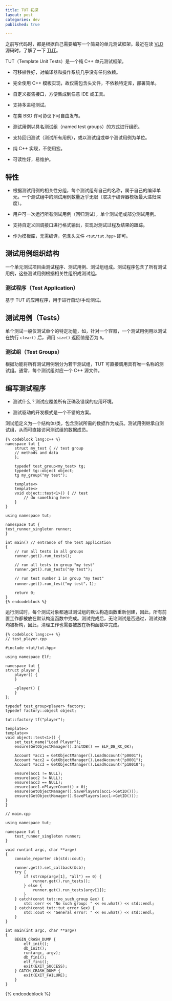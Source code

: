 ```yaml
---
title: TUT 初探
layout: post
categories: dev
published: true

---
```


之前写代码时，都是根据自己需要编写一个简易的单元测试框架。最近在读 [VLD](http://vld.codeplex.com/) 源码时，了解了一下 [TUT](http://tut-framework.sourceforge.net/)。

TUT（Template Unit Tests）是一个纯 C++ 单元测试框架。

* 可移植性好，对编译器和操作系统几乎没有任何依赖。

* 完全使用 C++ 模板实现，故仅需包含头文件，不依赖特定库，部署简单。

* 自定义报告接口，方便集成到任意 IDE 或工具。

* 支持多进程测试。

* 在类 BSD 许可协议下可自由发布。

* 测试用例以具名测试组（named test groups）的方式进行组织。

* 支持回归测试（测试所有用例），或以测试组或单个测试用例为单位。

* 纯 C++ 实现，不使用宏。

* 可读性好，易维护。 

## 特性

* 根据测试用例的相关性分组，每个测试组有自己的名称，属于自己的编译单元。一个测试组中的测试用例数量近乎无限（取决于编译器模板最大递归深度）。

* 用户可一次运行所有测试用例（回归测试），单个测试组或部分测试用例。

* 支持自定义回调接口进行格式输出，实现对测试过程及结果的跟踪。

* 作为模板库，无需编译，包含头文件 `<tut/tut.hpp>` 即可。

## 测试用例组织结构

一个单元测试项目由测试程序、测试用例、测试组组成。测试程序包含了所有测试用例，这些测试用例根据相关性组织成测试组。

### 测试程序（Test Application）

基于 TUT 的应用程序，用于进行自动/手动测试。

## 测试用例（Tests）

单个测试一般仅测试单个的特定功能，如，针对一个容器，一个测试用例用以测试在执行 `clear()` 后，调用 `size()` 返回值是否为 `0`。

### 测试组（Test Groups）

根据功能将所有测试用例划分为若干测试组，TUT 可直接调用具有唯一名称的测试组。通常，每个测试组对应一个 C++ 源文件。

## 编写测试程序

* 测试什么？测试应覆盖所有正确及错误的应用环境。

* 测试驱动的开发模式是一个不错的方案。

测试组定义为一个结构体/类，包含测试所需的数据作为成员。测试用例继承自测试组，从而可直接访问测试组的数据成员。

    {% codeblock lang:c++ %}
    namespace tut {
        struct my_test { // test group
        // methods and data
        };

        typedef test_group<my_test> tg;
        typedef tg::object object;
        tg my_group("my test");

        template<>
        template<>
        void object::test<1>() { // test
            // do something here
        }
    }

    using namespace tut;

    namespace tut {
    test_runner_singleton runner;
    }

    int main() // entrance of the test application
    {
        // run all tests in all groups
        runner.get().run_tests();

        // run all tests in group "my test"
        runner.get().run_tests("my test");

        // run test number 1 in group "my test"
        runner.get().run_test("my test"，1);

        return 0;
    }
    {% endcodeblock %}

运行测试时，每个测试对象都通过测试组的默认构造函数重新创建，因此，所有前置工作都被放在默认构造函数中完成。测试完成后，无论测试是否通过，测试对象均被析构，因此，清理工作也需要被放在析构函数中完成。

    {% codeblock lang:c++ %}
    // test_player.cpp

    #include <tut/tut.hpp>

    using namespace Elf;

    namespace tut {
    struct player {
        player() {
        }

        ~player() {
        }
    };

    typedef test_group<player> factory;
    typedef factory::object object;

    tut::factory tf("player");

    template<>
    template<>
    void object::test<1>() {
        set_test_name("Load Player");
        ensure(GetObjectManager().InitDB() == ELF_DB_RC_OK);

        Account *acc1 = GetObjectManager().LoadAccount("p0001");
        Account *acc2 = GetObjectManager().LoadAccount("p0001");
        Account *acc3 = GetObjectManager().LoadAccount("p10010");

        ensure(acc1 != NULL);
        ensure(acc2 != NULL);
        ensure(acc3 == NULL);
        ensure(acc1->PlayerCount() > 0);
        ensure(GetObjectManager().SavePlayers(acc1->GetID()));
        ensure(GetObjectManager().SavePlayers(acc1->GetID()));
    }
    }

    // main.cpp

    using namespace tut;

    namespace tut {
        test_runner_singleton runner;
    }

    void run(int argc, char **argv)
    {
        console_reporter cb(std::cout);

        runner.get().set_callback(&cb);
        try {
            if (strcmp(argv[1], "all") == 0) {
                runner.get().run_tests();
            } else {
                runner.get().run_tests(argv[1]);
            }
        } catch(const tut::no_such_group &ex) {
            std::cerr << "No such group: " << ex.what() << std::endl;
        } catch(const tut::tut_error &ex) {
            std::cout << "General error: " << ex.what() << std::endl;
        }
    }

    int main(int argc, char **argv)
    {
        BEGIN_CRASH_DUMP {
            elf_init();
            db_init();
            run(argc, argv);
            db_fini();
            elf_fini();
            exit(EXIT_SUCCESS);
        } CATCH_CRASH_DUMP {
            exit(EXIT_FAILURE);
        }
    }
{% endcodeblock %}

